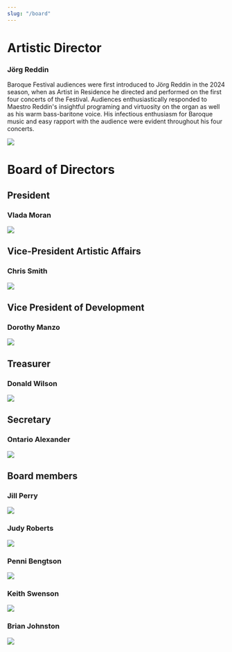 ```yaml
---
slug: "/board"
---
```

# Artistic Director

### Jörg Reddin

Baroque Festival audiences were first introduced to Jörg Reddin in the 2024 season, when as Artist in Residence he directed and performed on the first four concerts of the Festival. Audiences enthusiastically responded to Maestro Reddin's insightful programing and virtuosity on the organ as well as his warm bass-baritone voice.  His infectious enthusiasm for Baroque music and easy rapport with the audience were evident throughout his four concerts. 

![](board-joerg.jpg)

# Board of Directors

## President

### Vlada Moran

![](board-vlada.jpg)


## Vice-President Artistic Affairs 

### Chris Smith

![](board-chris.jpg)

## Vice President of Development

### Dorothy Manzo

![](board-dorothy.jpg)

## Treasurer

### Donald Wilson

![](board-donald.jpg)

## Secretary

### Ontario Alexander

![](board-ontario.jpg)



## Board members

### Jill Perry

![](board-jill.jpg)

### Judy Roberts

![](board-judy.jpg)

### Penni Bengtson

![](board-penni.jpg)

### Keith Swenson

![](board-keith.jpg)

### Brian Johnston

![](board-brian.jpg)
